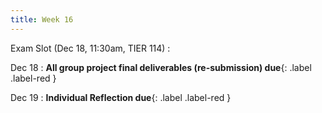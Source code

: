 ```yaml
---
title: Week 16
---
```


Exam Slot (Dec 18, 11:30am, TIER 114)
 : 

Dec 18
 : **All group project final deliverables (re-submission) due**{: .label .label-red } 

Dec 19
 : **Individual Reflection due**{: .label .label-red } 
